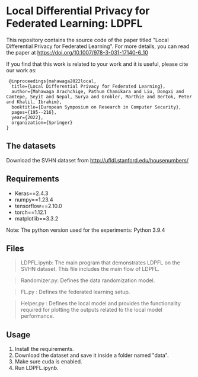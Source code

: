 # Local Differential Privacy for Federated Learning: LDPFL

This repository contains the source code of the paper titled "Local Differential Privacy for Federated Learning". 
For more details, you can read the paper at https://doi.org/10.1007/978-3-031-17140-6_10

If you find that this work is related to your work and it is useful, please cite our work as:
 
```
 @inproceedings{mahawaga2022local,
  title={Local Differential Privacy for Federated Learning},
  author={Mahawaga Arachchige, Pathum Chamikara and Liu, Dongxi and Camtepe, Seyit and Nepal, Surya and Grobler, Marthie and Bertok, Peter and Khalil, Ibrahim},
  booktitle={European Symposium on Research in Computer Security},
  pages={195--216},
  year={2022},
  organization={Springer}
}
```

## The datasets
Download the SVHN dataset from http://ufldl.stanford.edu/housenumbers/

## Requirements 
- Keras==2.4.3
- numpy==1.23.4
- tensorflow==2.10.0
- torch==1.12.1
- matplotlib==3.3.2

Note: The python version used for the experiments: Python 3.9.4

## Files
> LDPFL.ipynb: The main program that demonstrates LDPFL on the SVHN dataset. This file includes the main flow of LDPFL.

> Randomizer.py: Defines the data randomization model.

> FL.py : Defines the federated learning setup.

> Helper.py : Defines the local model and provides the functionality required for plotting the outputs related to the local model performance.

## Usage
1. Install the requirements. 
2. Download the dataset and save it inside a folder named "data".
3. Make sure cuda is enabled. 
4. Run LDPFL.ipynb.


